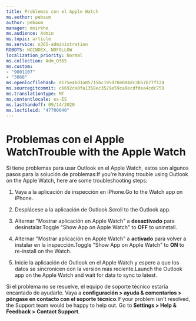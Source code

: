 ```yaml
---
title: Problemas con el Apple Watch
ms.author: pebaum
author: pebaum
manager: mnirkhe
ms.audience: Admin
ms.topic: article
ms.service: o365-administration
ROBOTS: NOINDEX, NOFOLLOW
localization_priority: Normal
ms.collection: Adm_O365
ms.custom:
- "9001107"
- "3068"
ms.openlocfilehash: d175e46d1a85715bc195d78e004dc3b57b77f124
ms.sourcegitcommit: c6692ce0fa1358ec3529e59ca0ecdfdea4cdc759
ms.translationtype: MT
ms.contentlocale: es-ES
ms.lasthandoff: 09/14/2020
ms.locfileid: "47700040"
---
```

# <a name="trouble-with-the-apple-watch"></a><span data-ttu-id="3aa38-102">Problemas con el Apple Watch</span><span class="sxs-lookup"><span data-stu-id="3aa38-102">Trouble with the Apple Watch</span></span>

<span data-ttu-id="3aa38-103">Si tiene problemas para usar Outlook en el Apple Watch, estos son algunos pasos para la solución de problemas:</span><span class="sxs-lookup"><span data-stu-id="3aa38-103">If you're having trouble using Outlook on the Apple Watch, here are some troubleshooting steps:</span></span> 

1. <span data-ttu-id="3aa38-104">Vaya a la aplicación de inspección en iPhone.</span><span class="sxs-lookup"><span data-stu-id="3aa38-104">Go to the Watch app on iPhone.</span></span>

2. <span data-ttu-id="3aa38-105">Desplácese a la aplicación de Outlook.</span><span class="sxs-lookup"><span data-stu-id="3aa38-105">Scroll to the Outlook app.</span></span>

3. <span data-ttu-id="3aa38-106">Alternar "Mostrar aplicación en Apple Watch" a **desactivado** para desinstalar.</span><span class="sxs-lookup"><span data-stu-id="3aa38-106">Toggle "Show App on Apple Watch" to **OFF** to uninstall.</span></span>

4. <span data-ttu-id="3aa38-107">Alternar "Mostrar aplicación en Apple Watch" a **activado** para volver a instalar en la inspección.</span><span class="sxs-lookup"><span data-stu-id="3aa38-107">Toggle "Show App on Apple Watch" to **ON** to re-install on the Watch.</span></span>

5. <span data-ttu-id="3aa38-108">Inicie la aplicación de Outlook en el Apple Watch y espere a que los datos se sincronicen con la versión más reciente.</span><span class="sxs-lookup"><span data-stu-id="3aa38-108">Launch the Outlook app on the Apple Watch and wait for data to sync to latest.</span></span> 

<span data-ttu-id="3aa38-109">Si el problema no se resuelve, el equipo de soporte técnico estaría encantado de ayudarle. Vaya a **configuración > ayuda & comentarios > póngase en contacto con el soporte técnico**.</span><span class="sxs-lookup"><span data-stu-id="3aa38-109">If your problem isn't resolved, the Support team would be happy to help out. Go to **Settings > Help & Feedback > Contact Support**.</span></span> 